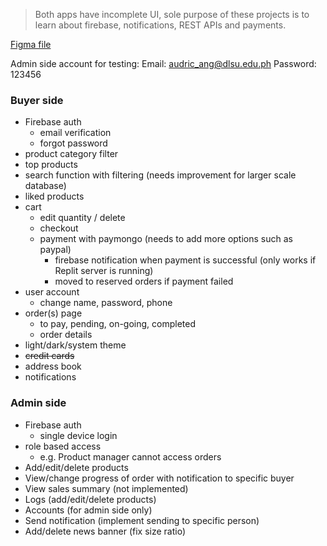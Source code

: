 > Both apps have incomplete UI, sole purpose of these projects is to learn about firebase, notifications, REST APIs and payments.

[Figma file](https://www.figma.com/design/cJLWiTPuxWvsEVm9xWv7Gg/eCommerce-app?node-id=0-1&t=GjT2DXusLCNEw6I0-1)

Admin side account for testing: 
Email: audric_ang@dlsu.edu.ph
Password: 123456

### Buyer side
- Firebase auth
  - email verification
  - forgot password
- product category filter
- top products
- search function with filtering (needs improvement for larger scale database)
- liked products
- cart
  - edit quantity / delete
  - checkout
  - payment with paymongo (needs to add more options such as paypal)
      - firebase notification when payment is successful (only works if Replit server is running)
      - moved to reserved orders if payment failed
- user account
  - change name, password, phone
- order(s) page
  - to pay, pending, on-going, completed
  - order details
- light/dark/system theme
- ~~credit cards~~
- address book
- notifications

### Admin side
- Firebase auth
  - single device login
- role based access
  - e.g. Product manager cannot access orders
- Add/edit/delete products
- View/change progress of order with notification to specific buyer
- View sales summary (not implemented)
- Logs (add/edit/delete products)
- Accounts (for admin side only)
- Send notification (implement sending to specific person)
- Add/delete news banner (fix size ratio)
